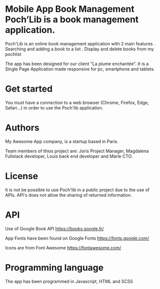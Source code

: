 # Mobile App Book Management Poch’Lib is a book management application.

Poch'Lib is an online book management application with 2 main features
. Searching and adding a book to a list
. Display and delete books from my pochlist

The app has been designed for our client "La plume enchantée". 
It is a Single Page Application  made responsive for pc, smartphone and tablets.


# Get started
You must have a connection to a web browser (Chrome, Firefox, Edge, Safari...) in order to use the Poch'lib application. 

# Authors
My Awesome App company, is a startup based in Paris.

Team members of thios project are:
Joris Project Manager, Magdalena Fullstack developer, Louis back end developer and Marie CTO.


# License
It is not be possible to use Poch'lib in a public project due to the use of APIs. API's does not allow the sharing of returned information.

# API
Use of Google Book API https://books.google.fr/

App Fonts have been found on Google Fonts https://fonts.google.com/

Icons are from Font Awesome https://fontawesome.com/

# Programming language
The app has been programmed in Javascript, HTML and SCSS